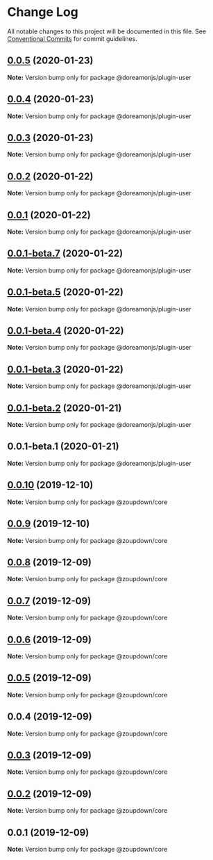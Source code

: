 # Change Log

All notable changes to this project will be documented in this file.
See [Conventional Commits](https://conventionalcommits.org) for commit guidelines.

## [0.0.5](https://github.com/doreamonjs/doreamon/compare/v0.0.4...v0.0.5) (2020-01-23)

**Note:** Version bump only for package @doreamonjs/plugin-user





## [0.0.4](https://github.com/doreamonjs/doreamon/compare/v0.0.3...v0.0.4) (2020-01-23)

**Note:** Version bump only for package @doreamonjs/plugin-user





## [0.0.3](https://github.com/doreamonjs/doreamon/compare/v0.0.2...v0.0.3) (2020-01-23)

**Note:** Version bump only for package @doreamonjs/plugin-user





## [0.0.2](https://github.com/doreamonjs/doreamon/compare/v0.0.1...v0.0.2) (2020-01-22)

**Note:** Version bump only for package @doreamonjs/plugin-user





## [0.0.1](https://github.com/doreamonjs/doreamon/compare/v0.0.1-beta.7...v0.0.1) (2020-01-22)

**Note:** Version bump only for package @doreamonjs/plugin-user





## [0.0.1-beta.7](https://github.com/doreamonjs/doreamon/compare/v0.0.1-beta.6...v0.0.1-beta.7) (2020-01-22)

**Note:** Version bump only for package @doreamonjs/plugin-user





## [0.0.1-beta.5](https://github.com/doreamonjs/doreamon/compare/v0.0.1-beta.4...v0.0.1-beta.5) (2020-01-22)

**Note:** Version bump only for package @doreamonjs/plugin-user





## [0.0.1-beta.4](https://github.com/doreamonjs/doreamon/compare/v0.0.1-beta.3...v0.0.1-beta.4) (2020-01-22)

**Note:** Version bump only for package @doreamonjs/plugin-user





## [0.0.1-beta.3](https://github.com/doreamonjs/doreamon/compare/v0.0.1-beta.2...v0.0.1-beta.3) (2020-01-22)

**Note:** Version bump only for package @doreamonjs/plugin-user





## [0.0.1-beta.2](https://github.com/doreamonjs/doreamon/compare/v0.0.1-beta.1...v0.0.1-beta.2) (2020-01-21)

**Note:** Version bump only for package @doreamonjs/plugin-user





## 0.0.1-beta.1 (2020-01-21)

**Note:** Version bump only for package @doreamonjs/plugin-user





## [0.0.10](https://github.com/zcorky/zodash/compare/v0.0.9...v0.0.10) (2019-12-10)

**Note:** Version bump only for package @zoupdown/core





## [0.0.9](https://github.com/zcorky/zodash/compare/v0.0.8...v0.0.9) (2019-12-10)

**Note:** Version bump only for package @zoupdown/core





## [0.0.8](https://github.com/zcorky/zodash/compare/v0.0.7...v0.0.8) (2019-12-09)

**Note:** Version bump only for package @zoupdown/core





## [0.0.7](https://github.com/zcorky/zodash/compare/v0.0.6...v0.0.7) (2019-12-09)

**Note:** Version bump only for package @zoupdown/core





## [0.0.6](https://github.com/zcorky/zodash/compare/v0.0.5...v0.0.6) (2019-12-09)

**Note:** Version bump only for package @zoupdown/core





## [0.0.5](https://github.com/zcorky/zodash/compare/v0.0.4...v0.0.5) (2019-12-09)

**Note:** Version bump only for package @zoupdown/core





## 0.0.4 (2019-12-09)

**Note:** Version bump only for package @zoupdown/core





## [0.0.3](https://github.com/zcorky/zodash/compare/v0.0.2...v0.0.3) (2019-12-09)

**Note:** Version bump only for package @zoupdown/core





## [0.0.2](https://github.com/zcorky/zodash/compare/v0.0.1...v0.0.2) (2019-12-09)

**Note:** Version bump only for package @zoupdown/core





## 0.0.1 (2019-12-09)

**Note:** Version bump only for package @zoupdown/core
